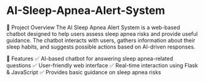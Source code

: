 # AI-Sleep-Apnea-Alert-System
📝 Project Overview
The AI Sleep Apnea Alert System is a web-based chatbot designed to help users assess sleep apnea risks and provide useful guidance. The chatbot interacts with users, gathers information about their sleep habits, and suggests possible actions based on AI-driven responses.

🚀 Features
✅ AI-based chatbot for answering sleep apnea-related questions
✅ User-friendly web interface
✅ Real-time interaction using Flask & JavaScript
✅ Provides basic guidance on sleep apnea risks
